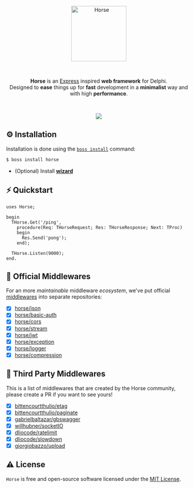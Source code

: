 <p align="center">
  <a href="https://github.com/HashLoad/horse/blob/master/img/horse.png">
    <img alt="Horse" height="150" src="https://github.com/HashLoad/horse/blob/master/img/horse.png">
  </a>  
</p><br>
<p align="center">
  <b>Horse</b> is an <a href="https://github.com/expressjs/express">Express</a> inspired <b>web framework</b> for Delphi.<br>Designed to <b>ease</b> things up for <b>fast</b> development in a <b>minimalist</b> way and with high <b>performance</b>.
</p><br>
<p align="center">
  <a href="https://t.me/hashload">
    <img src="https://img.shields.io/badge/telegram-join%20channel-7289DA?style=flat-square">
  </a>
</p>

## ⚙️ Installation
Installation is done using the [`boss install`](https://github.com/HashLoad/boss) command:
``` sh
$ boss install horse
```
* (Optional) Install [**wizard**](https://github.com/HashLoad/horse-wizard)

## ⚡️ Quickstart
```delphi
uses Horse;

begin
  THorse.Get('/ping',
    procedure(Req: THorseRequest; Res: THorseResponse; Next: TProc)
    begin
      Res.Send('pong');
    end);

  THorse.Listen(9000);
end.
```

## 🧬 Official Middlewares

For an more _maintainable_ middleware _ecosystem_, we've put official [middlewares](https://docs.gofiber.io/middleware) into separate repositories:

- [x] [horse/json](https://github.com/HashLoad/jhonson)
- [x] [horse/basic-auth](https://github.com/HashLoad/horse-basic-auth)
- [x] [horse/cors](https://github.com/HashLoad/horse-cors)
- [x] [horse/stream](https://github.com/HashLoad/horse-octet-stream)
- [x] [horse/jwt](https://github.com/HashLoad/horse-jwt)
- [x] [horse/exception](https://github.com/HashLoad/handle-exception)
- [x] [horse/logger](https://github.com/HashLoad/horse-logger)
- [x] [horse/compression](https://github.com/HashLoad/horse-compression)

## 🌱 Third Party Middlewares

This is a list of middlewares that are created by the Horse community, please create a PR if you want to see yours!
- [x] [bittencourtthulio/etag](https://github.com/bittencourtthulio/Horse-ETag)
- [x] [bittencourtthulio/paginate](https://github.com/bittencourtthulio/Horse-Paginate)
- [x] [gabrielbaltazar/gbswagger](https://bitbucket.org/gabrielbaltazar/gbswagger)
- [x] [willhubner/socketIO](https://github.com/WillHubner/Horse-SocketIO)
- [x] [dliocode/ratelimit](https://github.com/dliocode/horse-ratelimit)
- [x] [dliocode/slowdown](https://github.com/dliocode/horse-slowdown)
- [x] [giorgiobazzo/upload](https://github.com/giorgiobazzo/horse-upload)

## ⚠️ License

`Horse` is free and open-source software licensed under the [MIT License](https://github.com/HashLoad/horse/blob/master/LICENSE). 
